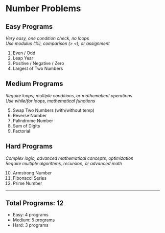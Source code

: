 # Number Problems

## **Easy Programs**
*Very easy, one condition check, no loops*  
*Use modulus (%), comparison (> <), or assignment*

1. Even / Odd
2. Leap Year
3. Positive / Negative / Zero
4. Largest of Two Numbers

## **Medium Programs**
*Require loops, multiple conditions, or mathematical operations*  
*Use while/for loops, mathematical functions*

5. Swap Two Numbers (with/without temp)
6. Reverse Number
7. Palindrome Number
8. Sum of Digits
9. Factorial

## **Hard Programs**
*Complex logic, advanced mathematical concepts, optimization*  
*Require multiple algorithms, recursion, or advanced math*

10. Armstrong Number
11. Fibonacci Series
12. Prime Number

---

## **Total Programs: 12**
- Easy: 4 programs
- Medium: 5 programs  
- Hard: 3 programs
